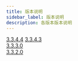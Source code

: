 ```yaml
---
title: 版本说明
sidebar_label: 版本说明
description: 各版本版本说明
---
```


[3.3.4.4](./3.3.4.4)
[3.3.4.3](./3.3.4.3)  
[3.3.3.0](./3.3.3.0)  
[3.3.2.0](./3.3.2.0)
